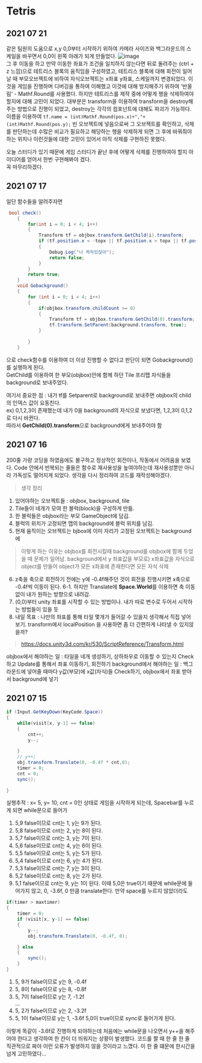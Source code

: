 # Tetris

## 2021 07 21

같은 팀원의 도움으로 x,y 0,0부터 시작하기 위하여 카메라 사이즈와 백그라운드의 스케일을 바꾸면서 0,0이 왼쪽 아래가 되게 만들었다.
![image](https://user-images.githubusercontent.com/22047551/126459626-2cece7a1-dfd6-4bc2-9972-e884ac8c7e99.png)  
그 후 이동을 하고 만약 이동한 좌표가 조건을 일치하지 않는다면 뒤로 돌려주는 (ctrl + z 느낌)으로 테트리스 블록의 움직임을 구성하였고, 테트리스 블록에 대해 회전이 일어날 때 부모오브젝트에 비하여 자식오브젝트는 x좌표 y좌표, 스케일까지 변경되었다. 이것을 게임을 진행하며 디버깅을 통하여 이해했고 이것에 대해 방지해주기 위하여 '반올림' - Mathf.Round를 사용했다. 
하지만 테트리스를 제작 중에 어떻게 행을 삭제하여야 할지에 대해 고민이 되었다. 대부분은 transform을 이용하여 transform을 destroy해주는 방법으로 진행이 되었고, destroy는 각각의 컴포넌트에 대해도 파괴가 가능하다. 이름을 이용하여 `tf.name = (int)Mathf.Round(pos.x)+","+(int)Mathf.Round(pos.y);` 빈 오브젝트에 넣음으로써 그 오브젝트를 확인하고, 삭제를 판단하는데 수많은 비교가 필요하고 해당하는 행을 삭제하게 되면 그 후에 바꿔줘야하는 위치나 이런것들에 대한 고민이 있어서 아직 삭제를 구현하진 못했다.

오늘 스터디가 있기 때문에 게임 스터디가 끝난 후에 어떻게 삭제를 진행하여야 할지 아이디어를 얻어서 한번 구현해봐야 겠다.  
꼭 마무리하겠다.

## 2021 07 17
일단  함수들을 알려주자면

```CS
 bool check()
    {
        for(int i = 0; i < 4; i++)
        {
            Transform tf = objbox.transform.GetChild(i).transform;
            if (tf.position.x < -topx || tf.position.x > topx || tf.position.y < -topy)
            {
                Debug.Log("너 꽉차있잖아");
                return false;
            }
        }
        return true;
    }
    void Gobackground()
    {
        for (int i = 0; i < 4; i++)
        {
            if(objbox.transform.childCount >= 0)
            {
                Transform tf = objbox.transform.GetChild(0).transform;
                tf.transform.SetParent(background.transform, true);
            }
            
        }
    }
```
으로 check함수를 이용하여 더 이상 진행할 수 없다고 판단이 되면 Gobackground()를 실행하게 된다.  
GetChild를 이용하여 한 부모(objbox)안에 함께 하던 Tile 프리팹 자식들을 background로 보내주었다.   
  
여기서 중요한 점 : 내가 tf를 Setparent로 background로 보내주면 objbox의 child의 인덱스 값이 요동친다.  
ex) 0,1,2,3이 존재했는데 내가 0을 background의 자식으로 보냈다면, 1,2,3이 0,1,2로 다시 바뀐다.  
따라서 **GetChild(0).transform**으로 background에게 보내주어야 함



## 2021 07 16
200줄 가량 코딩을 하였음에도 불구하고 정상적인 회전이나, 작동에서 어려움을 보였다. Code 안에서 반복되는 줄들은 함수로 재사용성을 높여야하는데 재사용성뿐만 아니라 가독성도 떨어지게 되었다.
생각을 다시 정리하여 코드를 재작성해야겠다. 
> 생각 정리
1. 있어야하는 오브젝트들 : objbox, background, tile
2. Tile들이 네개가 모여 한 블럭(block)을 구성하게 만듦.
3. 한 블럭들은 objbox라는 부모 GameObject에 담김.
4. 블럭의 위치가 고정되면 맵의 background에 블럭 위치를 남김.
5. 현재 움직이는 오브젝트는 bjbox에 이미 자리가 고정된 오브젝트는 background에
> 이렇게 하는 이유는 objbox를 회전시킬때 background를 objbox에 함께 두었을 때 문제가 일어남.
> background에서 y 좌표값을 부모로) x좌표값을 자식으로 object를 만들어 object가 모든 x좌표에 존재한다면 모든 자식 삭제
6. z축을 축으로 회전하기 전에는 y에 -0.4f해주던 것이 회전을 진행시키면 x축으로 -0.4f씩 이동이 된다.
6-1. 하지만 Translate에 **Space.World**를 이용하면 축 이동 없이 내가 원하는 방향으로 내려감.
7. (0,0)부터 unity 좌표를 시작할 수 있는 방법이나. 내가 따로 변수로 두어서 시작하는 방법들이 있을 듯
8. 내일 목표 : 나만의 좌표를 통해 타일 몇개가 들어갈 수 있을지 생각해서 직접 넣어보기. transform에서 localPosition 을 사용하면 좀 더 간편하게 나타낼 수 있지않을까?
> https://docs.unity3d.com/kr/530/ScriptReference/Transform.html

objbox에서 해야하는 일 : 타일을 네개 생성하기, 상하좌우로 이동할 수 있는지 Check하고 Update를 통해서 좌표 이동하기, 회전하기
background에서 해야하는 일 : 백그라운드에 넣어줄 때마다 y값(부모)에 x값(자식)들 Check하기, objbox에서 좌표 받아서 background에 넣기


## 2021 07 15

```CS
if (Input.GetKeyDown(KeyCode.Space))
{
    while(visit[x, y-1] == false)
    {
        cnt++;
        y--;
        
    }
    // y++;
    obj.transform.Translate(0, -0.4f * cnt,0);
    timer = 0;
    cnt = 0;
    sync();
    
}
```
실행추적 :
x= 5, y= 10, cnt = 0인 상태로 게임을 시작하게 되는데, Spacebar를 누르게 되면 while문으로 들어가 
1) 5,9 false이므로 cnt는 1, y는 9가 된다.
2) 5,8 false이므로 cnt는 2, y는 8이 된다.
3) 5,7 false이므로 cnt는 3, y는 7이 된다.
4) 5,6 false이므로 cnt는 4, y는 6이 된다.
5) 5,5 false이므로 cnt는 5, y는 5가 된다.
6) 5,4 false이므로 cnt는 6, y는 4가 된다.
7) 5,3 false이므로 cnt는 7, y는 3이 된다.
8) 5,2 false이므로 cnt는 8, y는 2가 된다.
9) 5,1 false이므로 cnt는 9, y는 1이 된다.
이때 5,0은 true이기 때문에 while문에 들어가지 않고, 0, -3.6f, 0 만큼 translate한다.
만약 space를 누르지 않았더라도

```CS
if(timer > maxtimer)
{
    timer = 0;
    if (visit[x, y-1] == false)
    {
        y--;
        obj.transform.Translate(0, -0.4f, 0);

    } else
    {
        sync();
    }
}
```
1) 5, 9가 false이므로 y는 9, -0.4f
2) 5, 8이 false이므로 y는 8, -0.8f
3) 5, 7이 false이므로 y는 7, -1.2f  
...
8) 5, 2가 false이므로 y는 2, -3.2f
9) 5, 1이 false이므로 y는 1, -3.6f
5,0이 true이므로 sync로 들어가게 된다.

이렇게 똑같이 -3.6f로 진행하게 되야하는데 처음에는 while문을 나오면서 y++을 해주어야 한다고 생각하여 한 칸이 더 띄워지는 상황이 발생했다. 
코드를 짤 때 한 줄 한 줄 직관적으로 짜야 이런 오류가 발생하지 않을 것이라고 느꼈다. 이 한 줄 떄문에 한시간을 넘게 고민하였다... 
